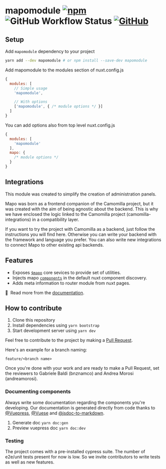# mapomodule [![npm](https://img.shields.io/npm/v/mapomodule?style=flat-square)](https://www.npmjs.com/package/mapomodule) ![GitHub Workflow Status](https://img.shields.io/github/workflow/status/lotrekagency/mapo/Test%20and%20Coverage?label=e2e-tests&style=flat-square) [![GitHub](https://img.shields.io/badge/license-MIT-green?style=flat-square)](./LICENSE.md)

## Setup
Add `mapomodule` dependency to your project
```sh
yarn add --dev mapomodule # or npm install --save-dev mapomodule
```
Add mapomodule to the modules section of nuxt.config.js
```js
{
  modules: [
    // Simple usage
    'mapomodule',

    // With options
    ['mapomodule', { /* module options */ }]
  ]
}
```
 
 You can add options also from top level nuxt.config.js

```js
{
  modules: [
    'mapomodule'
  ],
  mapo: {
    /* module options */
  }
}
```
## Integrations
This module was created to simplify the creation of administration panels.

Mapo was born as a frontend companion of the Camomilla project, but it was created with the aim of being agnostic about the backend. This is why we have enclosed the logic linked to the Camomilla project (camomilla-integrations) in a compatibility layer.

If you want to try the project with Camomilla as a backend, just follow the instructions you will find here. Otherwise you can write your backend with the framework and language you prefer. You can also write new integrations to connect Mapo to other existing api backends.

## Features

- Exposes [`$mapo`](https://lotrekagency.github.io/mapo/core/) core sevices to provide set of utilities.
- Injects mapo [`components`](https://lotrekagency.github.io/mapo/components/) in the default nuxt component discovery.
- Adds meta information to router module from nuxt pages.

📑 &nbsp;Read more from the [documentation](https://lotrekagency.github.io/mapo/).

## How to contribute

1. Clone this repository
2. Install dependencies using `yarn bootstrap`
3. Start development server using `yarn dev`


Feel free to contribute to the project by making a [Pull Request](https://docs.github.com/en/github/collaborating-with-issues-and-pull-requests/creating-a-pull-request).

Here's an example for a branch naming:

`feature/<branch name>`

Once you're done with your work and are ready to make a Pull Request, set the reviewers to 
Gabriele Baldi (bnznamco) and Andrea Morosi (andreamorosi).


### Documenting components
Always write some documentation regarding the components you're developing.
Our documentation is generated directly from code thanks to [@Vuepress](https://vuepress.vuejs.org/), [@Vuese](https://vuese.org/) and [@jsdoc-to-markdown](https://github.com/jsdoc2md/jsdoc-to-markdown#readme).

1. Generate doc `yarn doc:gen`
2. Preview vuepress doc `yarn doc:dev`

### Testing

The project comes with a pre-installed cypress suite. The number of e2e/unit tests present for now is low. So we invite contributors to write tests as well as new features.

